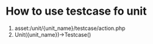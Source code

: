 How to use testcase fo unit
===

1. asset:/unit/{unit_name}/testcase/action.php
2. Unit({unit_name})->Testcase()
